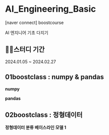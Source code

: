 # AI_Engineering_Basic
[naver connect] boostcourse

AI 엔지니어 기초 다지기

## 👩‍🎓스터디 기간

2024.01.05 ~ 2024.02.27

## 01boostclass : numpy & pandas

**numpy**

**pandas**

## 02boostclass : 정형데이터

**정형데이터 분류 베이스라인 모델 1**
